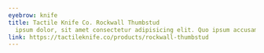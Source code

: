 ```yaml
---
eyebrow: knife
title: Tactile Knife Co. Rockwall Thumbstud
  ipsum dolor, sit amet consectetur adipisicing elit. Quo ipsum accusamus reprehenderit, nihil eligendi molestiae, harum iure iusto reiciendis
link: https://tactileknife.co/products/rockwall-thumbstud
---
```

